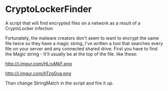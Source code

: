 # CryptoLockerFinder
A script that will find encrypted files on a network as a result of a CryptoLocker infection


Fortunately, the malware creators don't seem to want to encrypt the same file twice so they have a magic string, I've written a tool that searches every file on your server and any connected shared drive.
First you have to find the Magic string - It'll usually be at the top of the file. like these:

http://i.imgur.com/HLruMkF.png
 
http://i.imgur.com/hTzgGva.png 

Then change StringMatch in the script and fire it up.